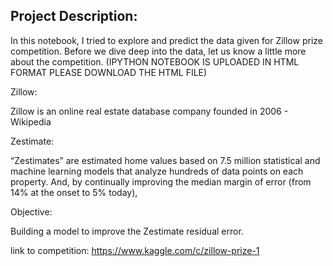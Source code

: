 ## Project Description:

In this notebook, I tried  to explore and predict the data given for Zillow prize competition. Before we dive deep into the data, let us know a little more about the competition. (IPYTHON NOTEBOOK IS UPLOADED IN HTML FORMAT PLEASE DOWNLOAD THE HTML FILE)

Zillow:

Zillow is an online real estate database company founded in 2006 - Wikipedia

Zestimate:

“Zestimates” are estimated home values based on 7.5 million statistical and machine learning models that analyze hundreds of data points on each property. And, by continually improving the median margin of error (from 14% at the onset to 5% today),

Objective:

Building a model to improve the Zestimate residual error.

link to competition: https://www.kaggle.com/c/zillow-prize-1
